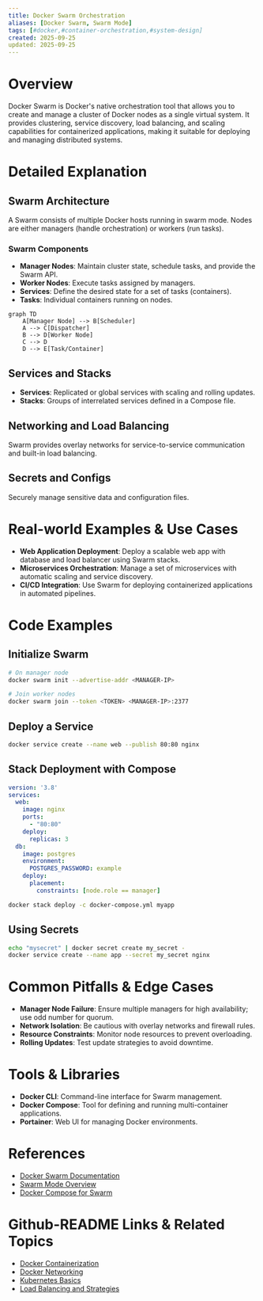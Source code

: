 ```yaml
---
title: Docker Swarm Orchestration
aliases: [Docker Swarm, Swarm Mode]
tags: [#docker,#container-orchestration,#system-design]
created: 2025-09-25
updated: 2025-09-25
---
```


# Overview

Docker Swarm is Docker's native orchestration tool that allows you to create and manage a cluster of Docker nodes as a single virtual system. It provides clustering, service discovery, load balancing, and scaling capabilities for containerized applications, making it suitable for deploying and managing distributed systems.

# Detailed Explanation

## Swarm Architecture

A Swarm consists of multiple Docker hosts running in swarm mode. Nodes are either managers (handle orchestration) or workers (run tasks).

### Swarm Components

- **Manager Nodes**: Maintain cluster state, schedule tasks, and provide the Swarm API.
- **Worker Nodes**: Execute tasks assigned by managers.
- **Services**: Define the desired state for a set of tasks (containers).
- **Tasks**: Individual containers running on nodes.

```mermaid
graph TD
    A[Manager Node] --> B[Scheduler]
    A --> C[Dispatcher]
    B --> D[Worker Node]
    C --> D
    D --> E[Task/Container]
```

## Services and Stacks

- **Services**: Replicated or global services with scaling and rolling updates.
- **Stacks**: Groups of interrelated services defined in a Compose file.

## Networking and Load Balancing

Swarm provides overlay networks for service-to-service communication and built-in load balancing.

## Secrets and Configs

Securely manage sensitive data and configuration files.

# Real-world Examples & Use Cases

- **Web Application Deployment**: Deploy a scalable web app with database and load balancer using Swarm stacks.
- **Microservices Orchestration**: Manage a set of microservices with automatic scaling and service discovery.
- **CI/CD Integration**: Use Swarm for deploying containerized applications in automated pipelines.

# Code Examples

## Initialize Swarm

```bash
# On manager node
docker swarm init --advertise-addr <MANAGER-IP>

# Join worker nodes
docker swarm join --token <TOKEN> <MANAGER-IP>:2377
```

## Deploy a Service

```bash
docker service create --name web --publish 80:80 nginx
```

## Stack Deployment with Compose

```yaml
version: '3.8'
services:
  web:
    image: nginx
    ports:
      - "80:80"
    deploy:
      replicas: 3
  db:
    image: postgres
    environment:
      POSTGRES_PASSWORD: example
    deploy:
      placement:
        constraints: [node.role == manager]
```

```bash
docker stack deploy -c docker-compose.yml myapp
```

## Using Secrets

```bash
echo "mysecret" | docker secret create my_secret -
docker service create --name app --secret my_secret nginx
```

# Common Pitfalls & Edge Cases

- **Manager Node Failure**: Ensure multiple managers for high availability; use odd number for quorum.
- **Network Isolation**: Be cautious with overlay networks and firewall rules.
- **Resource Constraints**: Monitor node resources to prevent overloading.
- **Rolling Updates**: Test update strategies to avoid downtime.

# Tools & Libraries

- **Docker CLI**: Command-line interface for Swarm management.
- **Docker Compose**: Tool for defining and running multi-container applications.
- **Portainer**: Web UI for managing Docker environments.

# References

- [Docker Swarm Documentation](https://docs.docker.com/engine/swarm/)
- [Swarm Mode Overview](https://docs.docker.com/engine/swarm/key-concepts/)
- [Docker Compose for Swarm](https://docs.docker.com/compose/swarm/)

# Github-README Links & Related Topics

- [Docker Containerization](../docker-containerization/)
- [Docker Networking](../docker-networking/)
- [Kubernetes Basics](../kubernetes-basics/)
- [Load Balancing and Strategies](../load-balancing-and-strategies/)